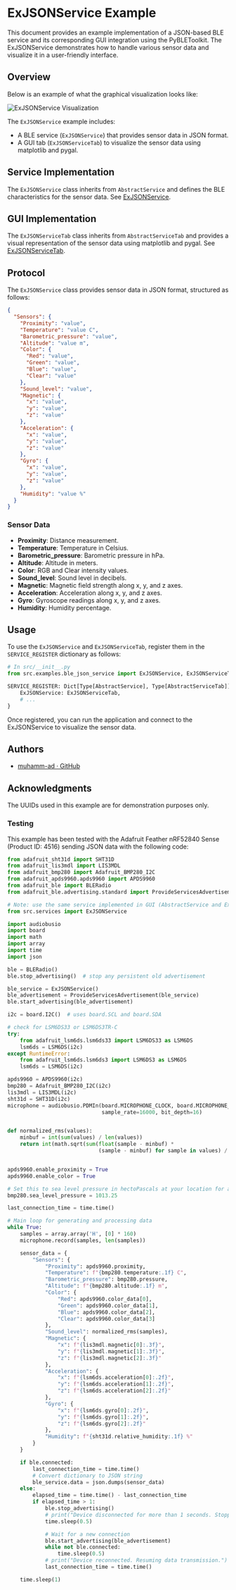 # ExJSONService Example

This document provides an example implementation of a JSON-based BLE service and its corresponding GUI integration using the PyBLEToolkit. The ExJSONService demonstrates how to handle various sensor data and visualize it in a user-friendly interface.

## Overview

Below is an example of what the graphical visualization looks like:

![ExJSONService Visualization](json_service_exemple.png)

The `ExJSONService` example includes:
- A BLE service (`ExJSONService`) that provides sensor data in JSON format.
- A GUI tab (`ExJSONServiceTab`) to visualize the sensor data using matplotlib and pygal.

## Service Implementation

The `ExJSONService` class inherits from `AbstractService` and defines the BLE characteristics for the sensor data. See [ExJSONService](../../src/exemples/ble_json_service.py).

## GUI Implementation

The `ExJSONServiceTab` class inherits from `AbstractServiceTab` and provides a visual representation of the sensor data using matplotlib and pygal. See [ExJSONServiceTab](../../src/exemples/ble_json_service.py).

## Protocol

The `ExJSONService` class provides sensor data in JSON format, structured as follows:

```json
{
  "Sensors": {
    "Proximity": "value",
    "Temperature": "value C",
    "Barometric_pressure": "value",
    "Altitude": "value m",
    "Color": {
      "Red": "value",
      "Green": "value",
      "Blue": "value",
      "Clear": "value"
    },
    "Sound_level": "value",
    "Magnetic": {
      "x": "value",
      "y": "value",
      "z": "value"
    },
    "Acceleration": {
      "x": "value",
      "y": "value",
      "z": "value"
    },
    "Gyro": {
      "x": "value",
      "y": "value",
      "z": "value"
    },
    "Humidity": "value %"
  }
}
```

### Sensor Data

- **Proximity**: Distance measurement.
- **Temperature**: Temperature in Celsius.
- **Barometric_pressure**: Barometric pressure in hPa.
- **Altitude**: Altitude in meters.
- **Color**: RGB and Clear intensity values.
- **Sound_level**: Sound level in decibels.
- **Magnetic**: Magnetic field strength along x, y, and z axes.
- **Acceleration**: Acceleration along x, y, and z axes.
- **Gyro**: Gyroscope readings along x, y, and z axes.
- **Humidity**: Humidity percentage.

## Usage

To use the `ExJSONService` and `ExJSONServiceTab`, register them in the `SERVICE_REGISTER` dictionary as follows:

```python
# In src/__init__.py
from src.examples.ble_json_service import ExJSONService, ExJSONServiceTab

SERVICE_REGISTER: Dict[Type[AbstractService], Type[AbstractServiceTab]] = {
    ExJSONService: ExJSONServiceTab,
    # ...
}
```

Once registered, you can run the application and connect to the ExJSONService to visualize the sensor data.

## Authors

- [muhamm-ad · GitHub](https://github.com/muhamm-ad)

## Acknowledgments

The UUIDs used in this example are for demonstration purposes only.

### Testing

This example has been tested with the Adafruit Feather nRF52840 Sense (Product ID: 4516) sending JSON data with the following code:

```python
from adafruit_sht31d import SHT31D
from adafruit_lis3mdl import LIS3MDL
from adafruit_bmp280 import Adafruit_BMP280_I2C
from adafruit_apds9960.apds9960 import APDS9960
from adafruit_ble import BLERadio
from adafruit_ble.advertising.standard import ProvideServicesAdvertisement

# Note: use the same service implemented in GUI (AbstractService and ExJSONService)
from src.services import ExJSONService

import audiobusio
import board
import math
import array
import time
import json

ble = BLERadio()
ble.stop_advertising()  # stop any persistent old advertisement

ble_service = ExJSONService()
ble_advertisement = ProvideServicesAdvertisement(ble_service)
ble.start_advertising(ble_advertisement)

i2c = board.I2C()  # uses board.SCL and board.SDA

# check for LSM6DS33 or LSM6DS3TR-C
try:
    from adafruit_lsm6ds.lsm6ds33 import LSM6DS33 as LSM6DS
    lsm6ds = LSM6DS(i2c)
except RuntimeError:
    from adafruit_lsm6ds.lsm6ds3 import LSM6DS3 as LSM6DS
    lsm6ds = LSM6DS(i2c)

apds9960 = APDS9960(i2c)
bmp280 = Adafruit_BMP280_I2C(i2c)
lis3mdl = LIS3MDL(i2c)
sht31d = SHT31D(i2c)
microphone = audiobusio.PDMIn(board.MICROPHONE_CLOCK, board.MICROPHONE_DATA,
                              sample_rate=16000, bit_depth=16)


def normalized_rms(values):
    minbuf = int(sum(values) / len(values))
    return int(math.sqrt(sum(float(sample - minbuf) *
                             (sample - minbuf) for sample in values) / len(values)))


apds9960.enable_proximity = True
apds9960.enable_color = True

# Set this to sea level pressure in hectoPascals at your location for accurate altitude reading.
bmp280.sea_level_pressure = 1013.25

last_connection_time = time.time()

# Main loop for generating and processing data
while True:
    samples = array.array('H', [0] * 160)
    microphone.record(samples, len(samples))

    sensor_data = {
        "Sensors": {
            "Proximity": apds9960.proximity,
            "Temperature": f"{bmp280.temperature:.1f} C",
            "Barometric_pressure": bmp280.pressure,
            "Altitude": f"{bmp280.altitude:.1f} m",
            "Color": {
                "Red": apds9960.color_data[0],
                "Green": apds9960.color_data[1],
                "Blue": apds9960.color_data[2],
                "Clear": apds9960.color_data[3]
            },
            "Sound_level": normalized_rms(samples),
            "Magnetic": {
                "x": f"{lis3mdl.magnetic[0]:.3f}",
                "y": f"{lis3mdl.magnetic[1]:.3f}",
                "z": f"{lis3mdl.magnetic[2]:.3f}"
            },
            "Acceleration": {
                "x": f"{lsm6ds.acceleration[0]:.2f}",
                "y": f"{lsm6ds.acceleration[1]:.2f}",
                "z": f"{lsm6ds.acceleration[2]:.2f}"
            },
            "Gyro": {
                "x": f"{lsm6ds.gyro[0]:.2f}",
                "y": f"{lsm6ds.gyro[1]:.2f}",
                "z": f"{lsm6ds.gyro[2]:.2f}"
            },
            "Humidity": f"{sht31d.relative_humidity:.1f} %"
        }
    }

    if ble.connected:
        last_connection_time = time.time()
        # Convert dictionary to JSON string
        ble_service.data = json.dumps(sensor_data)
    else:
        elapsed_time = time.time() - last_connection_time
        if elapsed_time > 1:
            ble.stop_advertising()
            # print("Device disconnected for more than 1 seconds. Stopping advertisement.")
            time.sleep(0.5)

            # Wait for a new connection
            ble.start_advertising(ble_advertisement)
            while not ble.connected:
                time.sleep(0.5)
            # print("Device reconnected. Resuming data transmission.")
            last_connection_time = time.time()

    time.sleep(1)
```